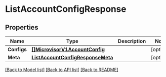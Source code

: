 # ListAccountConfigResponse

## Properties

Name | Type | Description | Notes
------------ | ------------- | ------------- | -------------
**Configs** | [**[]MicrovisorV1AccountConfig**](MicrovisorV1AccountConfig.md) |  |[optional] 
**Meta** | [**ListAccountConfigResponseMeta**](ListAccountConfigResponseMeta.md) |  |[optional] 

[[Back to Model list]](../README.md#documentation-for-models) [[Back to API list]](../README.md#documentation-for-api-endpoints) [[Back to README]](../README.md)


